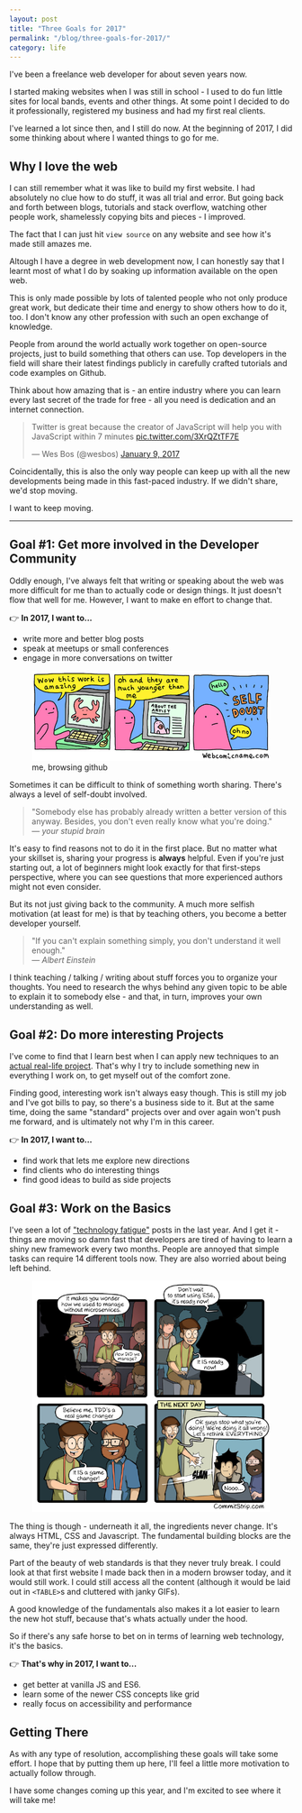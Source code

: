 ```yaml
---
layout: post
title: "Three Goals for 2017"
permalink: "/blog/three-goals-for-2017/"
category: life
---
```


<p class="lead">I've been a freelance web developer for about seven years now.</p>

I started making websites when I was still in school - I used to do fun little sites for local bands, events and other things. At some point I decided to do it professionally, registered my business and had my first real clients. 

I've learned a lot since then, and I still do now. At the beginning of 2017, I did some thinking about where I wanted things to go for me.

## Why I love the web

I can still remember what it was like to build my first website. I had absolutely no clue how to do stuff, it was all trial and error. But going back and forth between blogs, tutorials and stack overflow, watching other people work, shamelessly copying bits and pieces - I improved.

The fact that I can just hit `view source` on any website and see how it's made still amazes me.

Altough I have a degree in web development now, I can honestly say that I learnt most of what I do by soaking up information available on the open web. 

This is only made possible by lots of talented people who not only produce great work, but dedicate their time and energy to show others how to do it, too. I don't know any other profession with such an open exchange of knowledge.

People from around the world actually work together on open-source projects, just to build something that others can use. Top developers in the field will share their latest findings publicly in carefully crafted tutorials and code examples on Github.

Think about how amazing that is - an entire industry where you can learn every last secret of the trade for free - all you need is dedication and an internet connection.

<blockquote class="twitter-tweet" data-lang="en">
  <p lang="en" dir="ltr">Twitter is great because the creator of JavaScript will help you with JavaScript within 7 minutes <a href="https://t.co/3XrQZtTF7E">pic.twitter.com/3XrQZtTF7E</a>
  </p>
  &mdash; Wes Bos (@wesbos) 
  <a href="https://twitter.com/wesbos/status/818571126150406144">January 9, 2017</a>
</blockquote>

Coincidentally, this is also the only way people can keep up with all the new developments being made in this fast-paced industry. If we didn't share, we'd stop moving.

I want to keep moving. 

-------

## Goal #1: Get more involved in the Developer Community

Oddly enough, I've always felt that writing or speaking about the web was more difficult for me than to actually code or design things. It just doesn't flow that well for me. However, I want to make en effort to change that. 

👉 __In 2017, I want to...__

* write more and better blog posts
* speak at meetups or small conferences
* engage in more conversations on twitter

<figure class="extend">
  <a href="http://webcomicname.com/image/149086481309">
    <img src="webcomicname-selfdoubt.jpg" alt="A web comic about self doubt">
  </a>
  <figcaption>me, browsing github</figcaption>
</figure>

Sometimes it can be difficult to think of something worth sharing. There's always a level of self-doubt involved.

<blockquote>
"Somebody else has probably already written a better version of this anyway. Besides, you don't even really know what you're doing."
  <footer>
    &mdash; <cite>your stupid brain</cite>
  </footer>
</blockquote>

It's easy to find reasons not to do it in the first place. But no matter what your skillset is, sharing your progress is __always__ helpful. Even if you're just starting out, a lot of beginners might look exactly for that first-steps perspective, where you can see questions that more experienced authors might not even consider. 

But its not just giving back to the community. A much more selfish motivation (at least for me) is that by teaching others, you become a better developer yourself.

<blockquote>
  "If you can't explain something simply, you don't understand it well enough."
  <footer>
    &mdash; <cite>Albert Einstein</cite>
  </footer>
</blockquote>

I think teaching / talking / writing about stuff forces you to organize your thoughts. 
You need to research the whys behind any given topic to be able to explain it to somebody else - and that, in turn, improves your own understanding as well.

## Goal #2: Do more interesting Projects

I've come to find that I learn best when I can apply new techniques to an <a href="/blog/the-relaunch-post/">actual real-life project</a>. That's why I try to include something new in everything I work on, to get myself out of the comfort zone.

Finding good, interesting work isn't always easy though. This is still my job and I've got bills to pay, so there's a business side to it. But at the same time, doing the same "standard" projects over and over again won't push me forward, and is ultimately not why I'm in this career.

👉 __In 2017, I want to...__

* find work that lets me explore new directions
* find clients who do interesting things
* find good ideas to build as side projects 

## Goal #3: Work on the Basics

I've seen a lot of <a href="https://hackernoon.com/how-it-feels-to-learn-javascript-in-2016-d3a717dd577f">"technology fatigue"</a> posts in the last year. And I get it - things are moving so damn fast that developers are tired of having to learn a shiny new framework every two months. People are annoyed that simple tasks can require 14 different tools now. They are also worried about being left behind.

<figure>
  <a href="http://www.commitstrip.com/en/2016/04/26/the-just-got-back-from-a-conference-effect/">
    <img src="commitstrip-conference.jpg" alt="webcomic about a coder who just come back from a conference, hyped on new technology" />
  </a>
</figure>

The thing is though - underneath it all, the ingredients never change. It's always HTML, CSS and Javascript. The fundamental building blocks are the same, they're just expressed differently.

Part of the beauty of web standards is that they never truly break. I could look at that first website I made back then in a modern browser today, and it would still work. I could still access all the content (although it would be laid out in `<TABLE>`s and cluttered with janky GIFs).

A good knowledge of the fundamentals also makes it a lot easier to learn the new hot stuff, because that's whats actually under the hood.

So if there's any safe horse to bet on in terms of learning web technology, it's the basics.

👉 __That's why in 2017, I want to...__

* get better at vanilla JS and ES6.
* learn some of the newer CSS concepts like grid
* really focus on accessibility and performance

## Getting There

As with any type of resolution, accomplishing these goals will take some effort. I hope that by putting them up here, I'll feel a little more motivation to actually follow through.

I have some changes coming up this year, and I'm excited to see where it will take me!